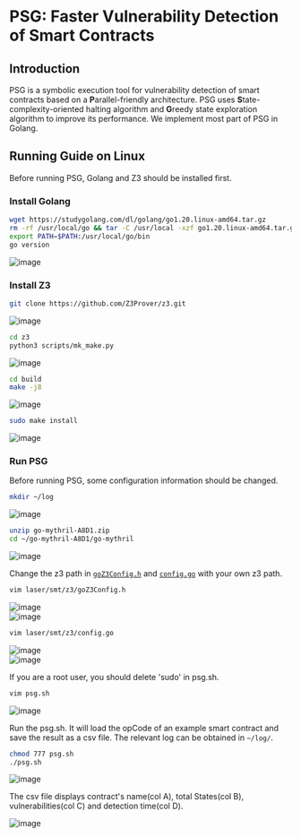 # PSG: Faster Vulnerability Detection of Smart Contracts
## Introduction
PSG is a symbolic execution tool for vulnerability detection of smart contracts based on a **P**arallel-friendly architecture. PSG uses **S**tate-complexity-oriented halting algorithm and **G**reedy state exploration algorithm to improve its performance.
We implement most part of PSG in Golang.
## Running Guide on Linux
Before running PSG, Golang and Z3 should be installed first.  
### Install Golang
```bash
wget https://studygolang.com/dl/golang/go1.20.linux-amd64.tar.gz
rm -rf /usr/local/go && tar -C /usr/local -xzf go1.20.linux-amd64.tar.gz
export PATH=$PATH:/usr/local/go/bin
go version
```
![image](./png/1_installGolang.png)
### Install Z3
```bash
git clone https://github.com/Z3Prover/z3.git
```
![image](./png/2_installZ3.png)
```bash
cd z3
python3 scripts/mk_make.py
```
![image](./png/3_installZ3.png)
```bash
cd build
make -j8
```
![image](./png/4_installZ3.png)
```bash
sudo make install
```
![image](./png/5_installZ3.png)
### Run PSG
Before running PSG, some configuration information should be changed.
```bash
mkdir ~/log
```
![image](./png/6_pdd.png)
```bash
unzip go-mythril-A8D1.zip
cd ~/go-mythril-A8D1/go-mythril
```
![image](./png/7_pdd.png)  

Change the z3 path in [``goZ3Config.h``](laser/smt/z3/goZ3Config.h) and [``config.go``](laser/smt/z3/config.go) with your own z3 path.
```bash
vim laser/smt/z3/goZ3Config.h
```
![image](./png/8_pdd.png)  
![image](./png/9_pdd.png)
```bash
vim laser/smt/z3/config.go
```
![image](./png/10_pdd.png)  
![image](./png/11_pdd.png)  

If you are a root user, you should delete 'sudo' in psg.sh.
```bash
vim psg.sh
```
![image](./png/12_pdd.png)  

Run the psg.sh. It will load the opCode of an example smart contract and save the result as a csv file. The relevant log can be obtained in `~/log/`.
```bash
chmod 777 psg.sh
./psg.sh
```
![image](./png/13_pdd.png)  

The csv file displays contract's name(col A), total States(col B), vulnerabilities(col C) and detection time(col D).  

![image](./png/14_result.png) 


